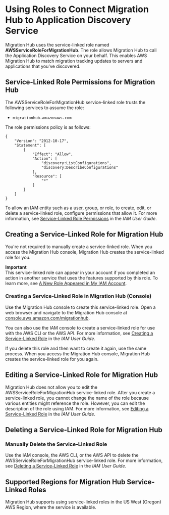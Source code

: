 # Using Roles to Connect Migration Hub to Application Discovery Service<a name="using-service-linked-roles-discovery-service-role"></a>

Migration Hub uses the service\-linked role named **AWSServiceRoleForMigrationHub**\. The role allows Migration Hub to call the Application Discovery Service on your behalf\. This enables AWS Migration Hub to match migration tracking updates to servers and applications that you've discovered\.

## Service\-Linked Role Permissions for Migration Hub<a name="service-linked-role-permissions-discovery-service-role"></a>

The AWSServiceRoleForMigrationHub service\-linked role trusts the following services to assume the role:
+ `migrationhub.amazonaws.com`

The role permissions policy is as follows:

```
{
    "Version": "2012-10-17",
    "Statement": [
        {
            "Effect": "Allow",
            "Action": [
                "discovery:ListConfigurations",
                "discovery:DescribeConfigurations"
            ],
            "Resource": [
                "*"
            ]
        }
    ]
}
```

To allow an IAM entity such as a user, group, or role, to create, edit, or delete a service\-linked role, configure permissions that allow it\. For more information, see [Service\-Linked Role Permissions](https://docs.aws.amazon.com/IAM/latest/UserGuide/using-service-linked-roles.html#service-linked-role-permissions) in the *IAM User Guide*\.

## Creating a Service\-Linked Role for Migration Hub<a name="create-service-linked-role-discovery-service-role"></a>

You're not required to manually create a service\-linked role\. When you access the Migration Hub console, Migration Hub creates the service\-linked role for you\. 

**Important**  
This service\-linked role can appear in your account if you completed an action in another service that uses the features supported by this role\. To learn more, see [A New Role Appeared in My IAM Account](https://docs.aws.amazon.com/IAM/latest/UserGuide/troubleshoot_roles.html#troubleshoot_roles_new-role-appeared)\.

### Creating a Service\-Linked Role in Migration Hub \(Console\)<a name="create-service-linked-role-service-console-discovery-service-role"></a>

Use the Migration Hub console to create this service\-linked role\. Open a web browser and navigate to the Migration Hub console at [console\.aws\.amazon\.com/migrationhub](https://console.aws.amazon.com/migrationhub)\.

You can also use the IAM console to create a service\-linked role for use with the AWS CLI or the AWS API\. For more information, see [Creating a Service\-Linked Role](https://docs.aws.amazon.com/IAM/latest/UserGuide/using-service-linked-roles.html#create-service-linked-role) in the *IAM User Guide*\.

If you delete this role and then want to create it again, use the same process\. When you access the Migration Hub console, Migration Hub creates the service\-linked role for you again\. 

## Editing a Service\-Linked Role for Migration Hub<a name="edit-service-linked-role-discovery-service-role"></a>

Migration Hub does not allow you to edit the AWSServiceRoleForMigrationHub service\-linked role\. After you create a service\-linked role, you cannot change the name of the role because various entities might reference the role\. However, you can edit the description of the role using IAM\. For more information, see [Editing a Service\-Linked Role](https://docs.aws.amazon.com/IAM/latest/UserGuide/using-service-linked-roles.html#edit-service-linked-role) in the *IAM User Guide*\.

## Deleting a Service\-Linked Role for Migration Hub<a name="delete-service-linked-role-discovery-service-role"></a>

### Manually Delete the Service\-Linked Role<a name="slr-manual-delete-discovery-service-role"></a>

Use the IAM console, the AWS CLI, or the AWS API to delete the AWSServiceRoleForMigrationHub service\-linked role\. For more information, see [Deleting a Service\-Linked Role](https://docs.aws.amazon.com/IAM/latest/UserGuide/using-service-linked-roles.html#delete-service-linked-role) in the *IAM User Guide*\.

## Supported Regions for Migration Hub Service\-Linked Roles<a name="slr-regions-discovery-service-role"></a>

Migration Hub supports using service\-linked roles in the US West \(Oregon\) AWS Region, where the service is available\.